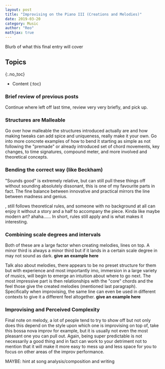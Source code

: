 ```yaml
---
layout: post
title: "Improvising on the Piano III (Creations and Melodies)"
date: 2019-03-20
category: Music
author: "Reo"
mathjax: true
---
```


Blurb of what this final entry will cover

## Topics
{:.no_toc}

* Content
{:toc}

### Brief review of previous posts

Continue where left off last time, review very very briefly, and pick up.

### Structures are Malleable

Go over how malleable the structures introduced actually are and how making tweaks
can add spice and uniqueness, really make it your own. Go into more concrete examples of
how to bend it starting as simple as not following the "premade" or already introduced set
of chord movements, key changes, to time signatures, compound meter, and more involved and
theoretical concepts.

### Bending the correct way (like Beckham)

"Sounds good" is extremely relative, but can still pull these things
off without sounding absolutely dissonant, this is one of my favourite parts in fact. The
fine balance between innovative and practical mirrors the line between madness and genius.

, still follows theoretical rules,
and someone with no background at all can enjoy it without a story and a half to accompany
the piece. Kinda like maybe modern art? ahaha...... In short, rules still apply and is what
makes it interesting.

### Combining scale degrees and intervals

Both of these are a large factor when creating melodies, lines on top. A minor third is
always a minor third but if it lands in a certain scale degree in may not sound as dark.
**give an example here**

Talk also about melodies, there appears to be no preset structure for them but with experience
and most importantly imo, immersion in a large variety of musics, will begin to emerge an
intuition about where to go next. The most impressive part is then relationships with the
"core" chords and the feel those give the created melodies (mentioned last paragraph). Specifically when improvising,
the same line can even be used in different contexts to give it a different feel altogether.
**give an example here**

### Improvising and Perceived Complexity

Final note on melody, a lot of people tend to try to show off but not only does this depend
on the style upon which one is improvising on top of, take this bossa nova improv for example,
but it is usually not even the most pleasant one you can pull out. Again, being super
predictable is not necessarily a good thing and in fact can work to your detriment not to
mention that it will make it more easy to mess up and less space for you to focus on other
areas of the improv performance.


MAYBE:
hint at song analysis/composition and writing
